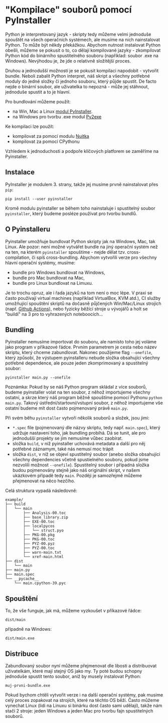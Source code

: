 # "Kompilace" souborů pomocí PyInstaller

Python je interpretovaný jazyk - skripty tedy můžeme velmi jednoduše spouštět na všech operačních systémech, ale musíme na nich nainstalovat Python.
To může být někdy překážkou.
Abychom nutnost instalovat Python obešli, můžeme se pokusit o to, co dělají kompilované jazyky - zkompilovat Python kód do binárního spustitelného souboru (například: soubor .exe na Windows).
Nevýhodou je, že jde o relativně složitější proces.

Druhou a jednodušší možností je se pokusit kompilaci napodobit - vytvořit bundle.
Neboli zabalit Python interpret, náš skript a všechny potřebné moduly do jedné složky či jednoho souboru, který půjde spustit.
De facto nejde o binární soubor, ale uživatelka to nepozná - může jej stáhnout, jednoduše spustit a to je hlavní.

Pro bundlování můžeme použít:
- na Win, Mac a Linux [modul PyInstaller](https://www.pyinstaller.org/).
- na Windows pro tvorbu .exe modul [Py2exe](http://py2exe.org/)

Ke kompilaci lze použít:
- kompilovat za pomocí modulu [Nuitka](https://nuitka.net/pages/download.html)
- kompilovat za pomocí CPythonu

Vzhledem k jednoduchosti a podpoře klíčových platforem se zaměříme na Pyinstaller.

## Instalace

PyInstaller je modulem 3. strany, takže jej musíme prvně nainstalovat přes `pip`:

```
pip install --user pyinstaller
```

Kromě modulu pyinstaller se během toho nainstaluje i spustitelný soubor `pyinstaller`, který budeme posléze používat pro tvorbu bundlů.

## O Pyinstalleru

Pyinstaller umožňuje bundlovat Python skripty jak na Windows, Mac, tak Linux.
Ale pozor: není možné vytvářet bundle na jiný operační systém než na ten, na kterém `pyinstaller` spouštíme - nejde dělat tzv. cross-compilation, či spíš cross-bundling.
Abychom vytvořili verze pro všechny hlavní operační systémy, musíme:
- bundle pro Windows bundlovat na Windows,
- bundle pro Mac bundlovat na Mac,
- bundle pro Linux bundlovat na Limuxu.

Je to trochu opruz, ale i řada jazyků na tom není o moc lépe.
V praxi se často používají virtual machines (například VirtualBox, KVM atd.), CI služby umožňující spouštění skriptů na dočasně půjčených Win/Mac/Linux strojích (např. [Github Actions](https://github.com/features/actions)), nebo fyzicky běžící stroje u vývojářů a holt se "buildí" na 3 pro to vyhrazených noteboocích...

## Bundling

Pyinstaller nemusíme importovat do souboru, ale namísto toho jej voláme jako program v příkazové řádce.
Prvním parametrem je cesta nebo název skriptu, který chceme zabundlovat.
Nakonec použijeme flag `--onefile`, který způsobí, že výstupem pyinstalleru nebude složka obsahující všechny potřebné dependence, ale pouze jeden zkomprimovaný a spustitelný soubor:

```
pyinstaller main.py --onefile
```

Poznámka: Pokud by se náš Python program skládal z více souborů, budeme pyinstaller volat na ten soubor, z něhož importujeme všechny ostatní, a skrze který náš program běžně spouštíme pomocí Pythonu `python main.py`. Takový ústřední/startovní/vstupní soubor, z něhož importujeme vše ostatní budeme mít dost často pojmenovaný právě `main.py`.

Při svém běhu `pyinstaller` vytvoří několik souborů a složek, jsou jimi:
- `*.spec` file (pojmenovaný dle názvy skriptu, tedy např. `main.spec`), který udržuje nastavení toho, jak bundling probíhá. Dá se tunit, ale pro jednodušší projekty se jím nemusíme vůbec zaobírat.
- složka `build`, v níž pyinstaller uchovává metadata a další pro něj potřebné záznamym, také nás nemusí moc trápit
- složka `dist`, v níž se objeví spustitelný soubor (anebo složka obsahující všechny dependencies včetně spustielného souboru, pokud jsme nezvolili možnost `--onefile`). Spustitelný soubor i případná složka budou pojmenovány stejně jako náš originální skript, v našem ukázkovém případě tedy `main`. Později je samozřejmě můžeme přejmenovat na něco hezčího.

Celá struktura vypadá následovně:

```
example/
├── build
│   └── main
│       ├── Analysis-00.toc
│       ├── base_library.zip
│       ├── EXE-00.toc
│       ├── localpycos
│       │   └── struct.pyo
│       ├── PKG-00.pkg
│       ├── PKG-00.toc
│       ├── PYZ-00.pyz
│       ├── PYZ-00.toc
│       ├── warn-main.txt
│       └── xref-main.html
├── dist
│   └── main
├── main.py
├── main.spec
└── __pycache__
    └── main.cpython-39.pyc
```

## Spouštění

To, že vše funguje, jak má, můžeme vyzkoušet v příkazové řádce:

```
dist/main
```

případně na Windows:

```
dist/main.exe
```

## Distribuce

Zabundlovaný soubor nyní můžeme přejmenovat dle libosti a distribuovat uživatelkám, které mají stejný OS jako my.
Ty poté budou schopny jednoduše spustit tento soubor, aniž by musely instalovat Python:

```
muj-prvni-bundle.exe
```

Pokud bychom chtěli vytvořit verze i na další operační systémy, pak musíme celý proces zopakovat na strojích, které na těchto OS běží.
Často můžeme vynechat Linux (lidi na Linuxu si binárku dost často sami udělají), takže nám stačí 2 stroje: jeden Windows a jeden Mac pro tvorbu fajn spustitelných souborů. 
